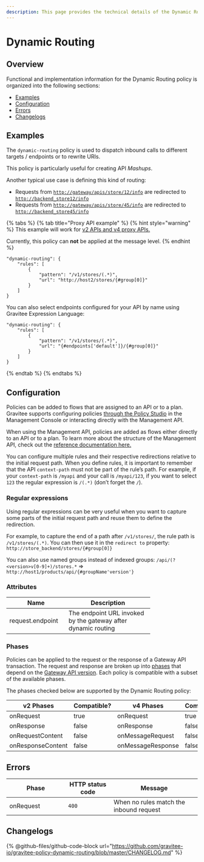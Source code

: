 ```yaml
---
description: This page provides the technical details of the Dynamic Routing policy
---
```


# Dynamic Routing

## Overview

Functional and implementation information for the Dynamic Routing policy is organized into the following sections:

* [Examples](dynamic-routing.md#examples)
* [Configuration](dynamic-routing.md#configuration)
* [Errors](dynamic-routing.md#errors)
* [Changelogs](dynamic-routing.md#changelogs)

## Examples

The `dynamic-routing` policy is used to dispatch inbound calls to different targets / endpoints or to rewrite URIs.

This policy is particularly useful for creating API _Mashups_.

Another typical use case is defining this kind of routing:

* Requests from [`http://gateway/apis/store/12/info`](http://gateway/apis/store/12/info) are redirected to [`http://backend_store12/info`](http://backend\_store12/info)
* Requests from [`http://gateway/apis/store/45/info`](http://gateway/apis/store/45/info) are redirected to [`http://backend_store45/info`](http://backend\_store45/info)

{% tabs %}
{% tab title="Proxy API example" %}
{% hint style="warning" %}
This example will work for [v2 APIs and v4 proxy APIs.](../../overview/gravitee-api-definitions-and-execution-engines.md)

Currently, this policy can **not** be applied at the message level.
{% endhint %}

```
"dynamic-routing": {
    "rules": [
        {
            "pattern": "/v1/stores/(.*)",
            "url": "http://host2/stores/{#group[0]}"
        }
    ]
}
```

You can also select endpoints configured for your API by name using Gravitee Expression Language:

```
"dynamic-routing": {
    "rules": [
        {
            "pattern": "/v1/stores/(.*)",
            "url": "{#endpoints['default']}/{#group[0]}"
        }
    ]
}
```
{% endtab %}
{% endtabs %}

## Configuration

Policies can be added to flows that are assigned to an API or to a plan. Gravitee supports configuring policies [through the Policy Studio](../../guides/policy-design/) in the Management Console or interacting directly with the Management API.

When using the Management API, policies are added as flows either directly to an API or to a plan. To learn more about the structure of the Management API, check out the [reference documentation here.](../management-api-reference/)

You can configure multiple rules and their respective redirections relative to the initial request path. When you define rules, it is important to remember that the API `context-path` must not be part of the rule’s path. For example, if your `context-path` is `/myapi` and your call is `/myapi/123`, if you want to select `123` the regular expression is `/(.*)` (don’t forget the `/`).

### Regular expressions

Using regular expressions can be very useful when you want to capture some parts of the initial request path and reuse them to define the redirection.

For example, to capture the end of a path after `/v1/stores/`, the rule path is `/v1/stores/(.*)`. You can then use it in the `redirect to` property: `http://store_backend/stores/{#group[0]}`

You can also use named groups instead of indexed groups: `/api/(?<version>v[0-9]+)/stores.*` ⇒ `http://host1/products/api/{#groupName'version'}`

### Attributes

<table data-full-width="false"><thead><tr><th width="140">Name</th><th width="207">Description</th></tr></thead><tbody><tr><td>request.endpoint</td><td>The endpoint URL invoked by the gateway after dynamic routing</td></tr></tbody></table>

### Phases

Policies can be applied to the request or the response of a Gateway API transaction. The request and response are broken up into [phases](broken-reference) that depend on the [Gateway API version](../../overview/gravitee-api-definitions-and-execution-engines.md). Each policy is compatible with a subset of the available phases.

The phases checked below are supported by the Dynamic Routing policy:

<table data-full-width="false"><thead><tr><th width="202">v2 Phases</th><th width="139" data-type="checkbox">Compatible?</th><th width="198">v4 Phases</th><th data-type="checkbox">Compatible?</th></tr></thead><tbody><tr><td>onRequest</td><td>true</td><td>onRequest</td><td>true</td></tr><tr><td>onResponse</td><td>false</td><td>onResponse</td><td>false</td></tr><tr><td>onRequestContent</td><td>false</td><td>onMessageRequest</td><td>false</td></tr><tr><td>onResponseContent</td><td>false</td><td>onMessageResponse</td><td>false</td></tr></tbody></table>

## Errors

<table data-full-width="false"><thead><tr><th width="210">Phase</th><th width="171">HTTP status code</th><th width="387">Message</th></tr></thead><tbody><tr><td>onRequest</td><td><code>400</code></td><td>When no rules match the inbound request</td></tr></tbody></table>

## Changelogs

{% @github-files/github-code-block url="https://github.com/gravitee-io/gravitee-policy-dynamic-routing/blob/master/CHANGELOG.md" %}

